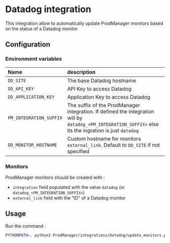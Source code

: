 # Datadog integration

This integration allow to automatically update ProdManager monitors based on the status of a Datadog monitor

## Configuration

### Environment variables

| Name | description |
|:-----|:------------|
| `DD_SITE`               | The base Datadog hostname |
| `DD_API_KEY`            | API Key to access Datadog |
| `DD_APPLICATION_KEY`    | Application Key to access Datadog |
| `PM_INTEGRATION_SUFFIX` | The suffix of the ProdManager integration. If defined the integration will by `datadog_<PM_INTEGRATION_SUFFIX>` else its the ingration is just `datadog` |
| `DD_MONITOR_HOSTNAME`   | Custom hostname for monitors `external_link`. Default to `DD_SITE` if not specified |

### Monitors

ProdManager monitors should be created with :
- `integration` field populated with the value `datadog` (or `datadog_<PM_INTEGRATION_SUFFIX>`)
- `external_link` field with the "ID" of a Datadog monitor

## Usage

Run the command : 

```bash
PYTHONPATH=. python3 ProdManager/integrations/datadog/update_monitors.py
```